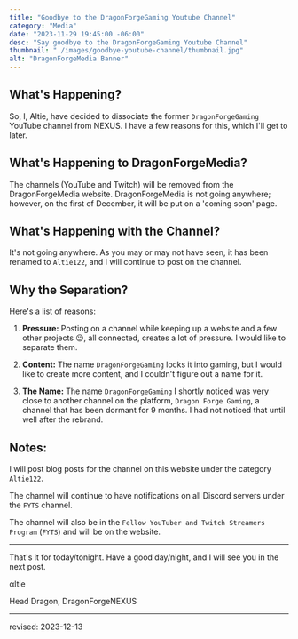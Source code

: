 ```yaml
---
title: "Goodbye to the DragonForgeGaming Youtube Channel"
category: "Media"
date: "2023-11-29 19:45:00 -06:00"
desc: "Say goodbye to the DragonForgeGaming Youtube Channel"
thumbnail: "./images/goodbye-youtube-channel/thumbnail.jpg"
alt: "DragonForgeMedia Banner"
---
```


## **What's Happening?**
So, I, Altie, have decided to dissociate the former `DragonForgeGaming` YouTube channel from NEXUS. I have a few reasons for this, which I'll get to later.

## **What's Happening to DragonForgeMedia?**
The channels (YouTube and Twitch) will be removed from the DragonForgeMedia website. DragonForgeMedia is not going anywhere; however, on the first of December, it will be put on a 'coming soon' page.

## **What's Happening with the Channel?**
It's not going anywhere. As you may or may not have seen, it has been renamed to `Altie122`, and I will continue to post on the channel.

## **Why the Separation?**
Here's a list of reasons:

1. **Pressure:** Posting on a channel while keeping up a website and a few other projects 😉, all connected, creates a lot of pressure. I would like to separate them.
  
2. **Content:** The name `DragonForgeGaming` locks it into gaming, but I would like to create more content, and I couldn't figure out a name for it.
  
3. **The Name:** The name `DragonForgeGaming` I shortly noticed was very close to another channel on the platform, `Dragon Forge Gaming`, a channel that has been dormant for 9 months. I had not noticed that until well after the rebrand.

## **Notes:**
I will post blog posts for the channel on this website under the category `Altie122`.

The channel will continue to have notifications on all Discord servers under the `FYTS` channel.

The channel will also be in the `Fellow YouTuber and Twitch Streamers Program` (`FYTS`) and will be on the website.

---

That's it for today/tonight. Have a good day/night, and I will see you in the next post.

αltie

Head Dragon, DragonForgeNEXUS

---
revised: 
2023-12-13